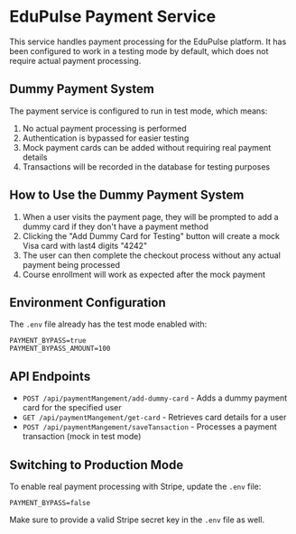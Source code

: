 # EduPulse Payment Service

This service handles payment processing for the EduPulse platform. It has been configured to work in a testing mode by default, which does not require actual payment processing.

## Dummy Payment System

The payment service is configured to run in test mode, which means:

1. No actual payment processing is performed
2. Authentication is bypassed for easier testing
3. Mock payment cards can be added without requiring real payment details
4. Transactions will be recorded in the database for testing purposes

## How to Use the Dummy Payment System

1. When a user visits the payment page, they will be prompted to add a dummy card if they don't have a payment method
2. Clicking the "Add Dummy Card for Testing" button will create a mock Visa card with last4 digits "4242"
3. The user can then complete the checkout process without any actual payment being processed
4. Course enrollment will work as expected after the mock payment

## Environment Configuration

The `.env` file already has the test mode enabled with:

```
PAYMENT_BYPASS=true
PAYMENT_BYPASS_AMOUNT=100
```

## API Endpoints

- `POST /api/paymentMangement/add-dummy-card` - Adds a dummy payment card for the specified user
- `GET /api/paymentMangement/get-card` - Retrieves card details for a user
- `POST /api/paymentMangement/saveTansaction` - Processes a payment transaction (mock in test mode)

## Switching to Production Mode

To enable real payment processing with Stripe, update the `.env` file:

```
PAYMENT_BYPASS=false
```

Make sure to provide a valid Stripe secret key in the `.env` file as well. 